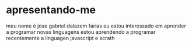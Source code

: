 # apresentando-me
meu nome é jose gabriel dalazem farias
eu estou interessado em aprender a programar novas linguagens
estou aprendendo a programar recentemente a linguagen javascript e scrath
